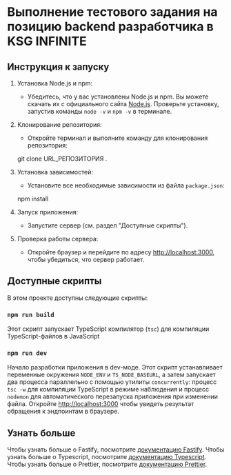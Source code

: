 # Выполнение тестового задания на позицию backend разработчика в KSG INFINITE

## Инструкция к запуску

1. Установка Node.js и npm:
   - Убедитесь, что у вас установлены Node.js и npm. Вы можете скачать их с официального сайта [Node.js](https://nodejs.org/). Проверьте установку, запустив команды `node -v` и `npm -v` в терминале.

2. Клонирование репозитория:
   - Откройте терминал и выполните команду для клонирования репозитория:
     
    git clone URL_РЕПОЗИТОРИЯ .

3. Установка зависимостей:
   - Установите все необходимые зависимости из файла `package.json`:
     
    npm install
  
4. Запуск приложения:
   - Запустите сервер (см. раздел "Доступные скрипты").

5. Проверка работы сервера:
   - Откройте браузер и перейдите по адресу [http://localhost:3000](http://localhost:3000), чтобы убедиться, что сервер работает.

## Доступные скрипты

В этом проекте доступны следующие скрипты:

### `npm run build`

Этот скрипт запускает TypeScript компилятор (`tsc`) для компиляции TypeScript-файлов в JavaScript

### `npm run dev`

Начало разработки приложения в dev-моде.
Этот скрипт устанавливает переменные окружения `NODE_ENV` и `TS_NODE_BASEURL`, а затем запускает два процесса параллельно с помощью утилиты `concurrently`: процесс `tsc -w` для компиляции TypeScript в режиме наблюдения и процесс `nodemon` для автоматического перезапуска приложения при изменении файла.
Откройте [http://localhost:3000](http://localhost:3000) чтобы увидеть результат обращения к эндпоинтам в браузере.

## Узнать больше

Чтобы узнать больше о Fastify, посмотрите [документацию Fastify](https://fastify.dev/docs/latest/).
Чтобы узнать больше о Typescript, посмотрите [документацию Typescript](https://www.typescriptlang.org/docs/).
Чтобы узнать больше о Prettier, посмотрите [документацию Prettier](https://prettier.io/docs/en/).
